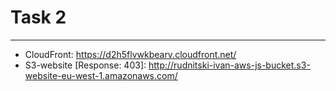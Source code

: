 # Task 2

---

- CloudFront: https://d2h5flvwkbearv.cloudfront.net/
- S3-website [Response: 403]: http://rudnitski-ivan-aws-js-bucket.s3-website-eu-west-1.amazonaws.com/




